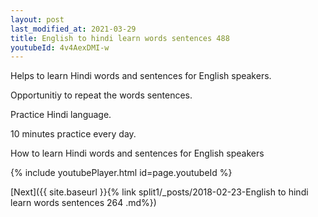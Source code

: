 ```yaml
---
layout: post
last_modified_at: 2021-03-29
title: English to hindi learn words sentences 488 
youtubeId: 4v4AexDMI-w
---
```

 
 
Helps to learn Hindi words and sentences for English speakers.

Opportunitiy to repeat the words sentences. 

Practice Hindi language. 
 
10 minutes practice every day. 
 
How to learn Hindi words and sentences for English speakers 
 
{% include youtubePlayer.html id=page.youtubeId %}
 
 
[Next]({{ site.baseurl }}{% link  split1/_posts/2018-02-23-English to hindi learn words sentences 264 .md%})
 
